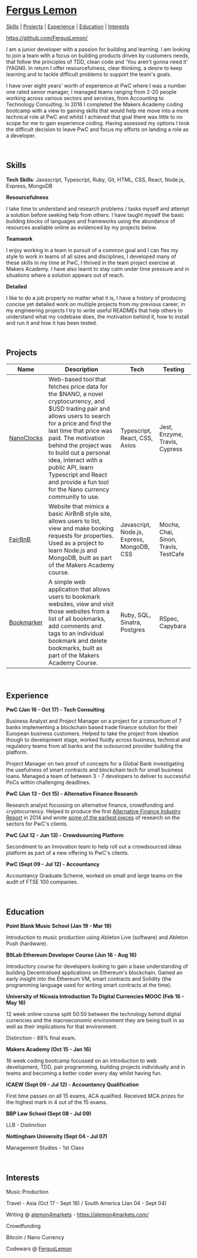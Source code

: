 # [Fergus Lemon](https://github.com/FergusLemon/)
[Skills](#skills) | [Projects](#projects) | [Experience](#experience) | [Education](#education) | [Interests](#interests)

https://github.com/FergusLemon/

I am a junior developer with a passion for building and learning. I am looking to join a team with a focus on building products driven by customers needs, that follow the principles of TDD, clean code and 'You aren't gonna need it' (YAGNI).  In return I offer resourcefulness, clear thinking, a desire to keep learning and to tackle difficult problems to support the team's goals. 

I have over eight years' worth of experience at PwC where I was a number one rated senior manager, I managed teams ranging from 2-20 people working across various sectors and services, from Accounting to Technology Consulting.  In 2016 I completed the Makers Academy coding bootcamp with a view to gaining skills that would help me move into a more technical role at PwC and whilst I achieved that goal there was little to no scope for me to gain experience coding.  Having assessed my options I took the difficult decision to leave PwC and focus my efforts on landing a role as a developer.

<br/>

## Skills

**Tech Skills**: Javascript, Typescript, Ruby, Git, HTML, CSS, React, Node.js, Express, MongoDB

**Resourcefulness**

I take time to understand and research problems / tasks myself and attempt a solution before seeking help from others.  I have taught myself the basic building blocks of languages and frameworks using the abundance of resources available online as evidenced by my projects below.

**Teamwork**

I enjoy working in a team in pursuit of a common goal and I can flex my style to work in teams of all sizes and disciplines, I developed many of these skills in my time at PwC, I thrived in the team project exercise at Makers Academy. I have also learnt to stay calm under time pressure and in situations where a solution appears out of reach.

**Detailed**

I like to do a job properly no matter what it is, I have a history of producing concise yet detailed work on multiple projects from my previous career, in my engineering projects I try to write useful READMEs that help others to understand what my codebase does, the motivation behind it, how to install and run it and how it has been tested.

<br/>

## Projects


| **Name**      | **Description**                     | **Tech**              | **Testing**       |
|------------|-------------------------------|-------------------|----------------
| [NanoClocks](https://github.com/FergusLemon/nanoclocks) | Web-based tool that fetches price data for the $NANO, a novel cryptocurrency, and $USD trading pair and allows users to search for a price and find the last time that price was paid.  The motivation behind the project was to build out a personal idea, interact with a public API, learn Typescript and React and provide a fun tool for the Nano currency community to use. | Typescript, React, CSS, Axios | Jest, Enzyme, Travis, Cypress |
| [FairBnB](https://github.com/FergusLemon/fairBnB) | Website that mimics a basic AirBnB style site, allows users to list, view and make booking requests for properties. Used as a project to learn Node.js and MongoDB, built as part of the Makers Academy course. | Javascript, Node.js, Express, MongoDB, CSS | Mocha, Chai, Sinon, Travis, TestCafe |
| [Bookmarker](https://github.com/FergusLemon/bookmarker) | A simple web application that allows users to bookmark websites, view and visit those websites from a list of all bookmarks, add comments and tags to an individual bookmark and delete bookmarks, built as part of the Makers Academy Course.| Ruby, SQL, Sinatra, Postgres | RSpec, Capybara |

<br/>

## Experience
**PwC (Jan 16 - Oct 17) - Tech Consulting**

Business Analyst and Project Manager on a project for a consortium of 7 banks implementing a blockchain based trade finance solution for their European business customers. Helped to take the project from ideation though to development stage, worked fluidly across business, technical and regulatory teams from all banks and the outsourced provider building the platform.

Project Manager on two proof of concepts for a Global Bank investigating the usefulness of smart contracts and blockchain tech for small business loans. Managed a team of between 3 - 7 developers to deliver to successful PoCs within challenging deadlines.

**PwC (Jun 13 - Oct 15) - Alternative Finance Research**

Research analyst focussing on alternative finance, crowdfunding and cryptocurrency. Helped to produce the first [Alternative Finance Industry Report](https://www.nesta.org.uk/report/understanding-alternative-finance-the-uk-alternative-finance-industry-report-2014/) in 2014 and wrote [some of the earliest pieces](https://pwc.blogs.com/deals/fergus-lemon/) of research on the sectors for PwC's clients.

**PwC (Jul 12 - Jun 13) - Crowdsourcing Platform**

Secondment to an Innovation team to help roll out a crowdsourced ideas platform as part of a new offering to PwC's clients.

**PwC (Sept 09 - Jul 12) - Accountancy**

Accountancy Graduate Scheme, worked on small and large teams on the audit of FTSE 100 companies.

<br/>

## Education
**Point Blank Music School (Jan 19 - Mar 19)**

Introduction to music production using Ableton Live (software) and Ableton Push (hardware).

**B9Lab Ethereum Developer Course (Jun 16 - Aug 16)**

Introductory course for developers looking to gain a base understanding of building Decentralised applications on Ethereum's blockchain. Gained an early insight into the Ethereum VM, smart contracts and Solidity (the programming language used for writing smart contracts at the time).

**University of Nicosia Introduction To Digital Currencies MOOC (Feb 16 - May 16)**

12 week online course split 50:50 between the technology behind digital currencies and the macroeconomic environment they are being built in as well as their implications for that environment.

Distinction - 88% final exam.

**Makers Academy (Oct 15 - Jan 16)**

16 week coding bootcamp focussed on an introduction to web development, TDD, pair programming, building projects individually and in teams and becoming a better coder every day whilst having fun.

**ICAEW (Sept 09 - Jul 12) - Accountancy Qualification**

First time passes on all 15 exams, ACA qualified. Received MCA prizes for the highest mark in 4 out of the 15 exams.

**BBP Law School (Sept 08 - Jul 09)**

LLB - Distinction

**Nottingham University (Sept 04 - Jul 07)**

Management Studies - 1st Class

<br/>

## Interests
Music Production

Travel - Asia (Oct 17 - Sept 18) / South America (Jan 04 - Sept 04)

Writing @ [alemon4markets](https://alemon4markets.com/) - https://alemon4markets.com/

Crowdfunding

Bitcoin / Nano Currency

Codewars @ [FergusLemon](https://www.codewars.com/users/FergusLemon)
